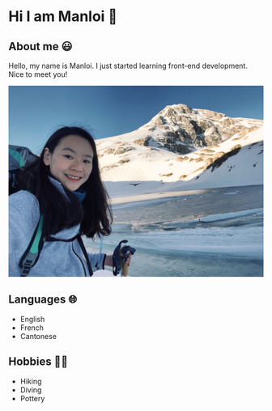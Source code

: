 # Hi I am Manloi 👋

## About me 😃

Hello, my name is Manloi. I just started learning front-end development. Nice to
meet you!

![manloi-photo](./img/manloi.jpg)

## Languages 🌐

- English
- French
- Cantonese

## Hobbies 🏃‍♀️

- Hiking
- Diving
- Pottery
